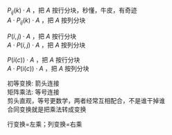  $P_{ij}(k)\cdot A$ ，把 $A$ 按行分块，秒懂，牛皮，有奇迹  
 $A\cdot P_{ij}(k)\cdot A$ ，把 $A$ 按列分块  
  
 $P(i,j)\cdot A$ ，把 $A$ 按行分块  
 $A\cdot P(i,j)\cdot A$ ，把 $A$ 按列分块  
  
 $P(i(c))\cdot A$ ，把 $A$ 按行分块  
 $A\cdot P(i(c))\cdot A$ ，把 $A$ 按列分块  
  
初等变换: 箭头连接  
矩阵乘法: 等号连接  
剪头直观，等号更数学，两者经常互相配合，不是谁干掉谁  
合同变换就是把乘法转成变换  
  
行变换=左乘；列变换=右乘  
